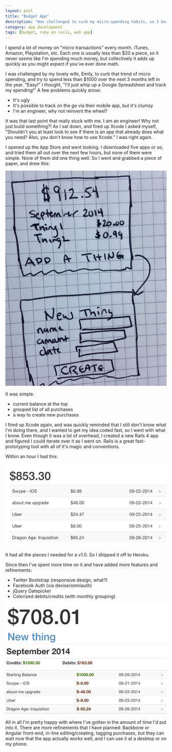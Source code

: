 ```yaml
---
layout: post
title: "Budget App"
description: "Was challenged to curb my micro-spending habits, so I built an app"
category: app development
tags: [budget, ruby on rails, web app]
---
```



I spend a lot of money on "micro transactions" every month. iTunes, Amazon, Playstation, etc. Each one is usually less than $20 a piece, so it never *seems* like I'm spending much money, but collectively it adds up quickly as you might expect if you've ever done math.

I was challenged by my lovely wife, Emily, to curb that trend of micro spending, and try to spend less than $1000 over the next 3 months left in the year. "Easy!" I thought, "I'll just whip up a Google Spreadsheet and track my spending!" A few problems quickly arose:

- It's ugly
- It's possible to track on the go via their mobile app, but it's clumsy
- I'm an engineer, why not reinvent the wheel?

It was that last point that really stuck with me. I *am* an engineer! Why not just build something?! As I sat down, and fired up Xcode I asked myself, "Shouldn't you at least look to see if there is an app that already does what you need? Also, you don't know how to use Xcode." I was right again.

I opened up the App Store and went looking. I downloaded five apps or so, and tried them all out over the next few hours, but none of them were simple. None of them did one thing well. So I went and grabbed a piece of paper, and drew this:

<img src="/assets/photos/2014.10.02-budged/sketch.jpg" width="670" />

It was simple:
- current balance at the top
- grouped list of all purchases
- a way to create new purchases

I fired up Xcode again, and was quickly reminded that I still don't know what I'm doing there, and I wanted to get my idea coded fast, so I went with what I know. Even though it was a lot of overhead, I created a new Rails 4 app and figured I could iterate over it as I went on. Rails is a great fast-prototyping tool with all of it's magic and conventions.

Within an hour I had this:

<img src="/assets/photos/2014.10.02-budged/budgedv1.png" width="670" />

It had all the pieces I needed for a v1.0. So I shipped it off to Heroku.

Since then I've spent more time on it and have added more features and refinements:

- Twitter Bootstrap (responsive design, what?)
- Facebook Auth (via devise/omniauth)
- jQuery Datepicker
- Colorized debits/credits (with monthly grouping)

<img src="/assets/photos/2014.10.02-budged/budgedv3.png" width="670" />

All in all I'm pretty happy with where I've gotten in the amount of time I'd put into it. There are more refinements that I have planned: Backbone or Angular front-end, in-line editing/creating, tagging purchases, but they can wait now that the app actually works well, and I can use it at a desktop or on my phone.
